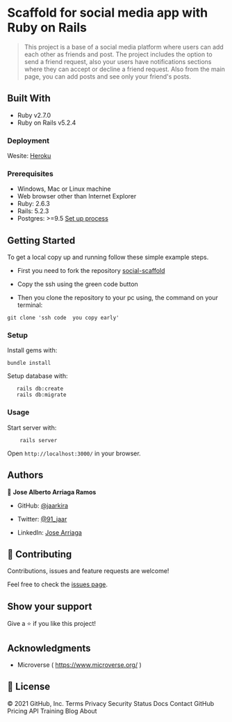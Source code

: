 # Scaffold for social media app with Ruby on Rails

> This project is a base of a social media platform where users can add each other as friends and post. The project includes the option to send a friend request, also your users have notifications sections where they can accept or decline a friend request. Also from the main page, you can add posts and see only your friend's posts.

## Built With

- Ruby v2.7.0
- Ruby on Rails v5.2.4

### Deployment

Wesite: [Heroku](https://secret-plains-32456.herokuapp.com/)

### Prerequisites

- Windows, Mac or Linux machine 
- Web browser other than Internet Explorer
- Ruby: 2.6.3
- Rails: 5.2.3
- Postgres: >=9.5 [Set up process](https://www.digitalocean.com/community/tutorials/how-to-install-and-use-postgresql-on-ubuntu-18-04)

## Getting Started

To get a local copy up and running follow these simple example steps.

- First you need to fork the repository [social-scaffold](https://github.com/JAAR91/ror-social-scaffold)

- Copy the ssh using the green code button

- Then you clone the repository to your pc using, the command on your terminal:

```
git clone 'ssh code  you copy early'
```

### Setup

Install gems with:

```
bundle install
```

Setup database with:

```
   rails db:create
   rails db:migrate
```

### Usage

Start server with:

```
    rails server
```

Open `http://localhost:3000/` in your browser.

## Authors

👤 **Jose Alberto Arriaga Ramos**

- GitHub: [@jaarkira](https://github.com/jaarkira )

- Twitter: [@91_jaar](https://twitter.com/91_jaar )

- LinkedIn: [Jose Arriaga](https://www.linkedin.com/in/jaar/)

## 🤝 Contributing

Contributions, issues and feature requests are welcome!

Feel free to check the [issues page](issues/).

## Show your support

Give a ⭐️ if you like this project!

## Acknowledgments

- Microverse ( https://www.microverse.org/ )

## 📝 License

© 2021 GitHub, Inc.
Terms
Privacy
Security
Status
Docs
Contact GitHub
Pricing
API
Training
Blog
About

